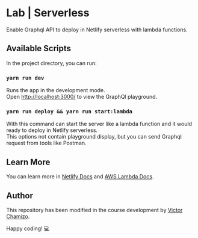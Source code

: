 # Lab | Serverless

Enable Graphql API to deploy in Netlify serverless with lambda functions.

## Available Scripts

In the project directory, you can run:

### `yarn run dev`

Runs the app in the development mode.<br />
Open [http://localhost:3000/](http://localhost:4000/api) to view the GraphQl playground.

### `yarn run deploy && yarn run start:lambda`

With this command can start the server like a lambda function and it would ready to deploy in Netlify serverless.<br />
This options not contain playground display, but you can send Graphql request from tools like Postman.

## Learn More

You can learn more in [Netlify Docs](https://docs.netlify.com/) and [AWS Lambda Docs](https://docs.aws.amazon.com/lambda/latest/dg/welcome.html).

## Author

This repository has been modified in the course development by [Victor Chamizo](https://github.com/vctorChamizo).

Happy coding! 💻
